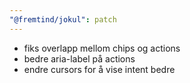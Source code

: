 ```yaml
---
"@fremtind/jokul": patch
---
```


- fiks overlapp mellom chips og actions
- bedre aria-label på actions
- endre cursors for å vise intent bedre
